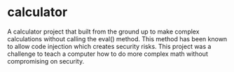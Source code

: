 # calculator
A calculator project that built from the ground up to make complex calculations without calling the eval() method. This method has been known to allow code injection which creates security risks. This project was a challenge to teach a computer how to do more complex math without compromising on security.

